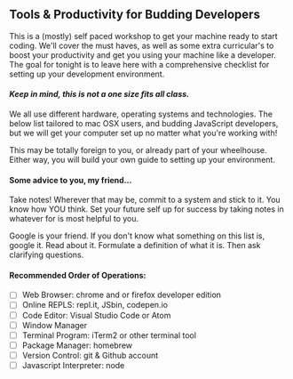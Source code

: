 ## Tools & Productivity for Budding Developers  

This is a (mostly) self paced workshop to get your machine ready to start coding. We'll cover the must haves, as well as some extra curricular's to boost your productivity and get you using your machine like a developer. The goal for tonight is to leave here with a comprehensive checklist for setting up your development environment.  

#### *Keep in mind, this is not a one size fits all class.*

We all use different hardware, operating systems and technologies. The below list tailored to mac OSX users, and budding JavaScript developers, but we will get your computer set up no matter what you're working with!  

This may be totally foreign to you, or already part of your wheelhouse. Either way, you will build your own guide to setting up your environment. 

#### **Some advice to you, my friend...**

Take notes! Wherever that may be, commit to a system and stick to it. You know how YOU think. Set your future self up for success by taking notes in whatever for is most helpful to you. 

Google is your friend. If you don't know what something on this list is, google it. Read about it. Formulate a definition of what it is. Then ask clarifying questions. 



#### **Recommended Order of Operations:** 

- [ ] Web Browser: chrome and or firefox developer edition 
- [ ] Online REPLS: repl.it, JSbin, codepen.io
- [ ] Code Editor: Visual Studio Code or Atom
- [ ] Window Manager 
- [ ] Terminal Program: iTerm2 or other terminal tool 
- [ ] Package Manager: homebrew 
- [ ] Version Control: git & Github account
- [ ] Javascript Interpreter: node 